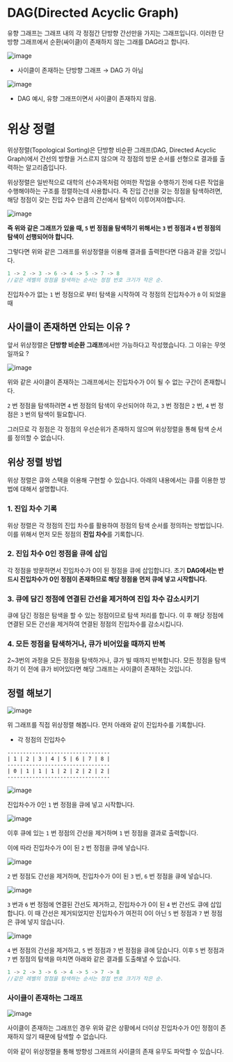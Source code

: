 # DAG(Directed Acyclic Graph)

유향 그래프는 그래프 내의 각 정점간 단방향 간선만을 가지는 그래프입니다. 이러한 단방향 그래프에서 순환(싸이클)이 존재하지 않는 그래를 DAG라고 합니다.

![image](https://user-images.githubusercontent.com/49678555/146043501-482bc3d8-a57e-46d7-aff6-ff812dd498f1.png)

- 사이클이 존재하는 단방향 그래프 → DAG 가 아님

![image](https://user-images.githubusercontent.com/49678555/146043529-3a8637bf-137e-4751-8f73-a487f6f5af4d.png)

- DAG 예시, 유향 그래프이면서 사이클이 존재하지 않음.

# 위상 정렬

위상정렬(Topological Sorting)은 단방향 비순환 그래프(DAG, Directed Acyclic Graph)에서 간선의 방향을 거스르지 않으며 각 정점의 방문 순서를 선형으로 결과를 출력하는 알고리즘입니다.

위상정렬은 일반적으로 대학의 선수과목처럼 어떠한 작업을 수행하기 전에 다른 작업을 수행해야하는 구조를 정렬하는데 사용합니다. 즉 진입 간선을 갖는 정점을 탐색하려면, 해당 정점이 갖는 진입 차수 만큼의 간선에서 탐색이 이루어져야합니다.

![image](https://user-images.githubusercontent.com/49678555/146043657-6bfe3286-bb70-47a9-975d-42681abc7ade.png)


**즉 위와 같은 그래프가 있을 때, `5` 번 정점을 탐색하기 위해서는 `3` 번 정점과 `4` 번 정점의 탐색이 선행되어야 합니다.**

그렇다면 위와 같은 그래프를 위상정렬을 이용해 결과를 출력한다면 다음과 같을 것입니다.

```java
1 -> 2 -> 3 -> 6 -> 4 -> 5 -> 7 -> 8
//같은 레벨의 정점을 탐색하는 순서는 정점 번호 크기가 작은 순.
```

진입차수가 없는 `1` 번 정점으로 부터 탐색을 시작하여 각 정점의 진입차수가 `0` 이 되었을 때

## 사이클이 존재하면 안되는 이유 ?

앞서 위상정렬은 **단방향 비순환 그래프**에서만 가능하다고 작성했습니다. 그 이유는 무엇일까요 ?

![image](https://user-images.githubusercontent.com/49678555/146043697-cef134c2-e406-4b16-bf57-f5e4e9c16a5e.png)

위와 같은 사이클이 존재하는 그래프에서는 진입차수가 0이 될 수 없는 구간이 존재합니다.

`2` 번 정점을 탐색하려면 `4` 번 정점의 탐색이 우선되어야 하고, `3` 번 정점은 `2` 번, `4` 번 정점은 `3` 번의 탐색이 필요합니다.

그러므로 각 정점은 각 정점의 우선순위가 존재하지 않으며 위상정렬을 통해 탐색 순서를 정의할 수 없습니다.

## 위상 정렬 방법

위상 정렬은 큐와 스택을 이용해 구현할 수 있습니다. 아래의 내용에서는 큐를 이용한 방법에 대해서 설명합니다.

### 1. 진입 차수 기록

위상 정렬은 각 정점의 진입 차수를 활용하여 정점의 탐색 순서를 정의하는 방법입니다. 이를 위해서 먼저 모든 정점의 **진입 차수**를 기록합니다.

### 2. 진입 차수 0인 정점을 큐에 삽입

각 정점을 방문하면서 진입차수가 0이 된 정점을 큐에 삽입합니다. 초기 **DAG에서는 반드시 진입차수가 0인 정점이 존재하므로 해당 정점을 먼저 큐에 넣고 시작합니다.**

### 3. 큐에 담긴 정점에 연결된 간선을 제거하여 진입 차수 감소시키기

큐에 담긴 정점은 탐색을 할 수 있는 정점이므로 탐색 처리를 합니다. 이 후 해당 정점에 연결된 모든 간선을 제거하여 연결된 정점의 진입차수를 감소시킵니다.

### 4. 모든 정점을 탐색하거나, 큐가 비어있을 때까지 반복

2~3번의 과정을 모든 정점을 탐색하거나, 큐가 빌 때까지 반복합니다. 모든 정점을 탐색하기 이 전에 큐가 비어있다면 해당 그래프는 사이클이 존재하는 것입니다.

## 정렬 해보기

![image](https://user-images.githubusercontent.com/49678555/146043852-213f3dde-a88c-4394-9da4-bb2c633e6bda.png)


위 그래프를 직접 위상정렬 해봅니다. 먼저 아래와 같이 진입차수를 기록합니다.
- 각 정점의 진입차수

```
---------------------------------
| 1 | 2 | 3 | 4 | 5 | 6 | 7 | 8 |
---------------------------------
| 0 | 1 | 1 | 1 | 2 | 2 | 2 | 2 |
---------------------------------
```

![image](https://user-images.githubusercontent.com/49678555/146043883-d662420e-b12e-45e7-b3e1-2f16953e2e2f.png)


진입차수가 0인 `1` 번 정점을 큐에 넣고 시작합니다.

![image](https://user-images.githubusercontent.com/49678555/146043919-cc146772-e464-4439-9458-957d679917ba.png)

이후 큐에 있는 `1` 번 정점의 간선을 제거하며 `1` 번 정점을 결과로 출력합니다. 

이에 따라 진입차수가 0이 된 `2` 번 정점을 큐에 넣습니다.

![image](https://user-images.githubusercontent.com/49678555/146043981-71cec205-7abb-44da-a7e4-ba115f9b1808.png)

`2` 번 정점도 간선을 제거하며, 진입차수가 0이 된 `3` 번, `6` 번 정점을 큐에 넣습니다. 

![image](https://user-images.githubusercontent.com/49678555/146044498-fa09c1a6-bb6f-49e2-af0a-1bd999e30fc4.png)


`3` 번과 `6` 번 정점에 연결된 간선도 제거하고, 진입차수가 0이 된 `4` 번 간선도 큐에 삽입합니다. 이 때 간선은 제거되었지만 진입차수가 여전히 0이 아닌 `5` 번 정점과 `7` 번 정점은 큐에 넣지 않습니다.

![image](https://user-images.githubusercontent.com/49678555/146044617-3f9b0024-7518-4a5b-8b37-c81790fab161.png)

`4` 번 정점의 간선을 제거하고, `5` 번 정점과 `7` 번 정점을 큐에 담습니다. 이후 `5` 번 정점과 `7` 번 정점의 탐색을 마치면 아래와 같은 결과를 도출해낼 수 있습니다.

```java
1 -> 2 -> 3 -> 6 -> 4 -> 5 -> 7 -> 8
//같은 레벨의 정점을 탐색하는 순서는 정점 번호 크기가 작은 순.
```

### 사이클이 존재하는 그래프

![image](https://user-images.githubusercontent.com/49678555/146044716-7ee0e96e-ae26-468c-8296-5e687feb4e67.png)

사이클이 존재하는 그래프인 경우 위와 같은 상황에서 더이상 진입차수가 0인 정점이 존재하지 않기 때문에 탐색할 수 없습니다.

이와 같이 위상정렬을 통해 방향성 그래프의 사이클의 존재 유무도 파악할 수 있습니다.
